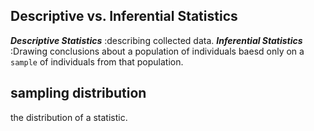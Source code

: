 ## Descriptive vs. Inferential Statistics
***Descriptive Statistics*** :describing collected data.
***Inferential Statistics*** :Drawing conclusions about a population of individuals baesd only on a ```sample``` of individuals from that population.

## sampling distribution
the distribution of a statistic.
